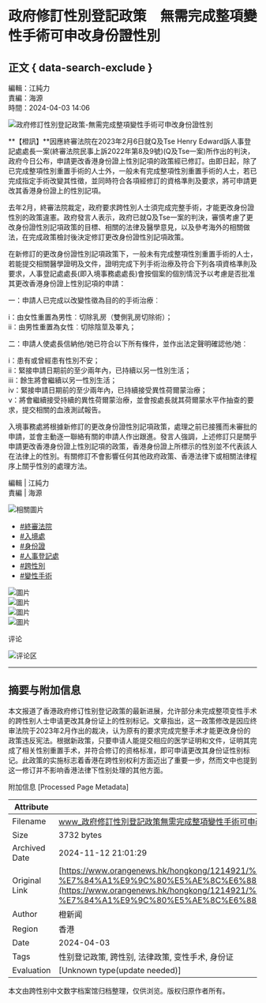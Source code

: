 # 政府修訂性別登記政策　無需完成整項變性手術可申改身份證性別

## 正文 { data-search-exclude }


編輯：江純力  
責編：海源  
時間：2024-04-03 14:06  

![政府修訂性別登記政策-無需完成整項變性手術可申改身份證性別](https://cdn.orangenews.hk/common/2024/04/03/9d0bd9a8b61b4661970fd7b745e080d4.jpg?x-oss-process=style/w960)

**【橙訊】**因應終審法院在2023年2月6日就Q及Tse Henry Edward訴人事登記處處長一案(終審法院民事上訴2022年第8及9號)(Q及Tse一案)所作出的判決，政府今日公布，申請更改香港身份證上性別記項的政策經已修訂。由即日起，除了已完成整項性別重置手術的人士外，一般未有完成整項性別重置手術的人士，若已完成指定手術改變其性徵，並同時符合各項經修訂的資格準則及要求，將可申請更改其香港身份證上的性別記項。

去年2月，終審法院裁定，政府要求跨性別人士須完成完整手術，才能更改身份證性別的政策違憲。政府發言人表示，政府已就Q及Tse一案的判決，審慎考慮了更改身份證性別記項政策的目標、相關的法律及醫學意見，以及參考海外的相關做法，在完成政策檢討後決定修訂更改身份證性別記項政策。

在新修訂的更改身份證性別記項政策下，一般未有完成整項性別重置手術的人士，若能提交相關醫學證明及文件，證明完成下列手術治療及符合下列各項資格準則及要求，人事登記處處長(即入境事務處處長)會按個案的個別情況予以考慮是否批准其更改香港身份證上性別記項的申請：

一：申請人已完成以改變性徵為目的的手術治療︰

i：由女性重置為男性︰切除乳房（雙側乳房切除術）；  
ii：由男性重置為女性︰切除陰莖及睪丸；  

二：申請人使處長信納他/她已符合以下所有條件，並作出法定聲明確認他/她︰

i：患有或曾經患有性別不安；  
ii：緊接申請日期前的至少兩年內，已持續以另一性別生活；  
iii：餘生將會繼續以另一性別生活；  
iv：緊接申請日期前的至少兩年內，已持續接受異性荷爾蒙治療；  
v：將會繼續接受持續的異性荷爾蒙治療，並會按處長就其荷爾蒙水平作抽查的要求，提交相關的血液測試報告。  

入境事務處將根據新修訂的更改身份證性別記項政策，處理之前已接獲而未審批的申請，並會主動逐一聯絡有關的申請人作出跟進。發言人強調，上述修訂只是關乎申請更改香港身份證上性別記項的政策，香港身份證上所標示的性別並不代表該人在法律上的性別。有關修訂不會影響任何其他政府政策、香港法律下或相關法律程序上關乎性別的處理方法。

編輯 | 江純力  
責編 | 海源  

![相關圖片](https://cdn.orangenews.hk/u/cms/www/202107/222332468tqa.jpg)

- [#終審法院](/tag/643-終審法院.shtml)
- [#入境處](/tag/760-入境處.shtml)
- [#身份證](/tag/907-身份證.shtml)
- [#人事登記處](/tag/43741-人事登記處.shtml)
- [#跨性別](/tag/45403-跨性別.shtml)
- [#變性手術](/tag/45404-變性手術.shtml)  

![圖片](https://cdn.orangenews.hk/u/cms/www2024/05/20/c0b5b5b342c4495da81927441564f9f5.png)  
![圖片](https://cdn.orangenews.hk/u/cms/www2024/05/20/6e9f642870374680a538112acb22283d.png)  
![圖片](https://cdn.orangenews.hk/u/cms/www2024/05/22/5ecfadb6206644309af8afe3adcc2a14.png)  
![圖片](https://cdn.orangenews.hk/u/cms/www2024/05/20/3628fce6d41a4ffca434b0da0d91e3ac.png)  

评论  

![评论区](https://static/orange/img/header-img.png)  

---  

## 摘要与附加信息

<!-- tcd_abstract -->
本文报道了香港政府修订性别登记政策的最新进展，允许部分未完成整项变性手术的跨性别人士申请更改其身份证上的性别标记。文章指出，这一政策修改是因应终审法院于2023年2月作出的裁决，认为原有的要求完成完整手术才能更改身份的政策违反宪法。根据新政策，只要申请人能提交相应的医学证明和文件，证明其完成了相关性别重置手术，并符合修订的资格标准，即可申请更改其身份证性别标记。此政策的实施标志着香港在跨性别权利方面迈出了重要一步，然而文中也提到这一修订并不影响香港法律下性别处理的其他方面。
<!-- tcd_abstract_end -->

附加信息 [Processed Page Metadata]

| Attribute       | Value                                  |
|-----------------|----------------------------------------|
| Filename        | www_政府修訂性別登記政策無需完成整項變性手術可申改身份證性別_-_橙新聞.md                             |
| Size            | 3732 bytes                           |
| Archived Date   | 2024-11-12 21:01:29                             |
| Original Link   | [https://www.orangenews.hk/hongkong/1214921/%E6%94%BF%E5%BA%9C%E4%BF%AE%E8%A8%82%E6%80%A7%E5%88%A5%E7%99%BB%E8%A8%98%E6%94%BF%E7%AD%96-%E7%84%A1%E9%9C%80%E5%AE%8C%E6%88%90%E6%95%B4%E9%A0%85%E8%AE%8A%E6%80%A7%E6%89%8B%E8%A1%93%E5%8F%AF%E7%94%B3%E6%94%B9%E8%BA%AB%E4%BB%BD%E8%AD%89%E6%80%A7%E5%88%A5.shtml](https://www.orangenews.hk/hongkong/1214921/%E6%94%BF%E5%BA%9C%E4%BF%AE%E8%A8%82%E6%80%A7%E5%88%A5%E7%99%BB%E8%A8%98%E6%94%BF%E7%AD%96-%E7%84%A1%E9%9C%80%E5%AE%8C%E6%88%90%E6%95%B4%E9%A0%85%E8%AE%8A%E6%80%A7%E6%89%8B%E8%A1%93%E5%8F%AF%E7%94%B3%E6%94%B9%E8%BA%AB%E4%BB%BD%E8%AD%89%E6%80%A7%E5%88%A5.shtml)                       |
| Author          | 橙新闻                               |
| Region          | 香港                               |
| Date            | 2024-04-03                                 |
| Tags            | 性别登记政策, 跨性别, 法律政策, 变性手术, 身份证                                 |
| Evaluation            | [Unknown type(update needed)]                                 |
<!-- tcd_table_end -->

本文由跨性别中文数字档案馆归档整理，仅供浏览。版权归原作者所有。

